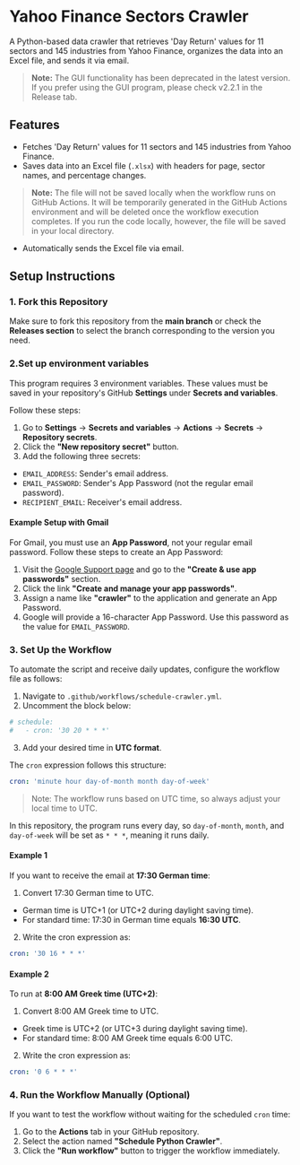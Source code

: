 # Yahoo Finance Sectors Crawler

A Python-based data crawler that retrieves 'Day Return' values for 11 sectors and 145 industries from Yahoo Finance, organizes the data into an Excel file, and sends it via email.
> **Note:** The GUI functionality has been deprecated in the latest version.
If you prefer using the GUI program, please check v2.2.1 in the Release tab.

## Features
- Fetches 'Day Return' values for 11 sectors and 145 industries from Yahoo Finance.
- Saves data into an Excel file (`.xlsx`) with headers for page, sector names, and percentage changes.
> **Note:** The file will not be saved locally when the workflow runs on GitHub Actions. It will be temporarily generated in the GitHub Actions environment and will be deleted once the workflow execution completes. If you run the code locally, however, the file will be saved in your local directory.
- Automatically sends the Excel file via email.

## Setup Instructions
### 1. Fork this Repository
Make sure to fork this repository from the **main branch** or check the **Releases section** to select the branch corresponding to the version you need.

### 2.Set up environment variables
This program requires 3 environment variables.
These values must be saved in your repository's GitHub **Settings** under **Secrets and variables**.

Follow these steps:

1. Go to **Settings** → **Secrets and variables** → **Actions** → **Secrets** → **Repository secrets**.
2. Click the **"New repository secret"** button.
3. Add the following three secrets:
- `EMAIL_ADDRESS`: Sender's email address.
- `EMAIL_PASSWORD`: Sender's App Password (not the regular email password).
- `RECIPIENT_EMAIL`: Receiver's email address.

#### **Example Setup with Gmail**
For Gmail, you must use an **App Password**, not your regular email password. Follow these steps to create an App Password:

1. Visit the [Google Support page](https://support.google.com/accounts/answer/185833) and go to the **"Create & use app passwords"** section.
2. Click the link **"Create and manage your app passwords"**.
3. Assign a name like **"crawler"** to the application and generate an App Password.
4. Google will provide a 16-character App Password. Use this password as the value for `EMAIL_PASSWORD`.

### 3. Set Up the Workflow
To automate the script and receive daily updates, configure the workflow file as follows:

1. Navigate to `.github/workflows/schedule-crawler.yml`.
2. Uncomment the block below:
```yaml
# schedule:
#   - cron: '30 20 * * *'
```
3. Add your desired time in **UTC format**.

The `cron` expression follows this structure:
```yaml
cron: 'minute hour day-of-month month day-of-week'
```
> Note: The workflow runs based on UTC time, so always adjust your local time to UTC.

In this repository, the program runs every day, so `day-of-month`, `month`, and `day-of-week` will be set as `* * *`, meaning it runs daily.

#### Example 1
If you want to receive the email at **17:30 German time**:

1. Convert 17:30 German time to UTC.  
- German time is UTC+1 (or UTC+2 during daylight saving time).  
- For standard time: 17:30 in German time equals **16:30 UTC**.  
2. Write the cron expression as:
```yaml
cron: '30 16 * * *'
```
#### **Example 2**
To run at **8:00 AM Greek time (UTC+2)**:

1. Convert 8:00 AM Greek time to UTC.  
- Greek time is UTC+2 (or UTC+3 during daylight saving time).  
- For standard time: 8:00 AM Greek time equals 6:00 UTC.
2. Write the cron expression as:
```yaml
cron: '0 6 * * *'
```


### 4. Run the Workflow Manually (Optional)
If you want to test the workflow without waiting for the scheduled `cron` time:
1. Go to the **Actions** tab in your GitHub repository.
2. Select the action named **"Schedule Python Crawler"**.
3. Click the **"Run workflow"** button to trigger the workflow immediately.
